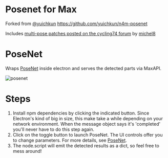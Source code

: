 # Posenet for Max
Forked from [@yuichkun](https://github.com/yuichkun)
https://github.com/yuichkun/n4m-posenet

Includes [multi-pose patches posted on the cycling74 forum](https://cycling74.com/forums/posenet-into-dict/replies/1#reply-5fd770d2b2a7ee5f9fbcfb79) by [michel8](https://cycling74.com/author/54c66bc5d16525fc1363a818)

# PoseNet 
Wraps [PoseNet](https://github.com/tensorflow/tfjs-models/tree/master/posenet) inside electron and serves the detected parts via MaxAPI.

![posenet](https://user-images.githubusercontent.com/14039540/48412987-9029e280-e789-11e8-86a0-03c94a06ab13.gif)

# Steps
1. Install npm dependencies by clicking the indicated button. Since Electron's kind of big in size, this make take a while depending on your network environment. When the message object says it's 'completed' you'll never have to do this step again.
2. Click on the toggle button to launch PoseNet. The UI controls offer you to change parameters. For more details, see [PoseNet](https://github.com/tensorflow/tfjs-models/tree/master/posenet).
3. The node.script will emit the detected results as a dict, so feel free to mess around!